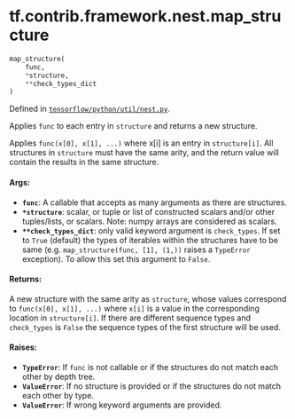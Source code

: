 <div itemscope itemtype="http://developers.google.com/ReferenceObject">
<meta itemprop="name" content="tf.contrib.framework.nest.map_structure" />
</div>

# tf.contrib.framework.nest.map_structure

``` python
map_structure(
    func,
    *structure,
    **check_types_dict
)
```



Defined in [`tensorflow/python/util/nest.py`](https://www.tensorflow.org/code/tensorflow/python/util/nest.py).

Applies `func` to each entry in `structure` and returns a new structure.

Applies `func(x[0], x[1], ...)` where x[i] is an entry in
`structure[i]`.  All structures in `structure` must have the same arity,
and the return value will contain the results in the same structure.

#### Args:

* <b>`func`</b>: A callable that accepts as many arguments as there are structures.
* <b>`*structure`</b>: scalar, or tuple or list of constructed scalars and/or other
    tuples/lists, or scalars.  Note: numpy arrays are considered as scalars.
* <b>`**check_types_dict`</b>: only valid keyword argument is `check_types`. If set to
    `True` (default) the types of iterables within the structures have to be
    same (e.g. `map_structure(func, [1], (1,))` raises a `TypeError`
    exception). To allow this set this argument to `False`.


#### Returns:

A new structure with the same arity as `structure`, whose values correspond
to `func(x[0], x[1], ...)` where `x[i]` is a value in the corresponding
location in `structure[i]`. If there are different sequence types and
`check_types` is `False` the sequence types of the first structure will be
used.


#### Raises:

* <b>`TypeError`</b>: If `func` is not callable or if the structures do not match
    each other by depth tree.
* <b>`ValueError`</b>: If no structure is provided or if the structures do not match
    each other by type.
* <b>`ValueError`</b>: If wrong keyword arguments are provided.